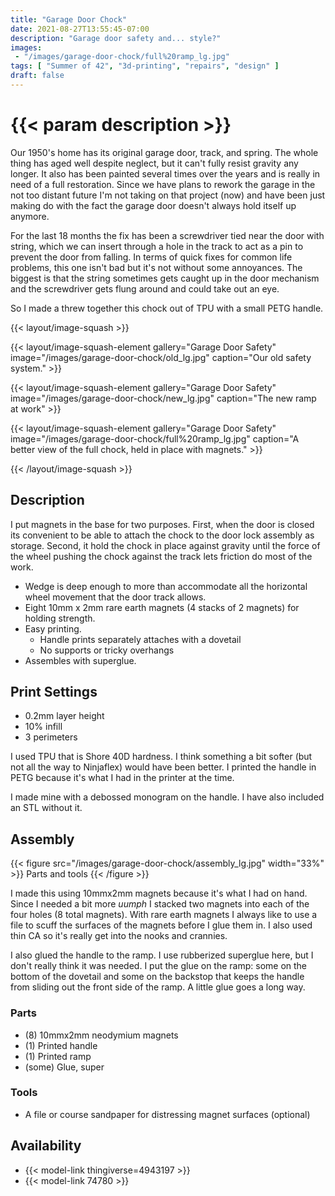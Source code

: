 ```yaml
---
title: "Garage Door Chock"
date: 2021-08-27T13:55:45-07:00
description: "Garage door safety and... style?"
images:
 - "/images/garage-door-chock/full%20ramp_lg.jpg"
tags: [ "Summer of 42", "3d-printing", "repairs", "design" ]
draft: false
---
```


# {{< param description >}}

Our 1950's home has its original garage door, track, and spring. The whole thing has aged well despite neglect, but it can't fully resist gravity any longer. It also has been painted several times over the years and is really in need of a full restoration. Since we have plans to rework the garage in the not too distant future I'm not taking on that project (now) and have been just making do with the fact the garage door doesn't always hold itself up anymore.

For the last 18 months the fix has been a screwdriver tied near the door with string, which we can insert through a hole in the track to act as a pin to prevent the door from falling. In terms of quick fixes for common life problems, this one isn't bad but it's not without some annoyances. The biggest is that the string sometimes gets caught up in the door mechanism and the screwdriver gets flung around and could take out an eye.

So I made a threw together this chock out of TPU with a small PETG handle.

{{< layout/image-squash >}}

{{< layout/image-squash-element gallery="Garage Door Safety" image="/images/garage-door-chock/old_lg.jpg" caption="Our old safety system." >}}

{{< layout/image-squash-element gallery="Garage Door Safety" image="/images/garage-door-chock/new_lg.jpg" caption="The new ramp at work" >}}

{{< layout/image-squash-element gallery="Garage Door Safety" image="/images/garage-door-chock/full%20ramp_lg.jpg" caption="A better view of the full chock, held in place with magnets." >}}

{{< /layout/image-squash >}}

## Description

I put magnets in the base for two purposes. First, when the door is closed its convenient to be able to attach the chock to the door lock assembly as storage. Second, it hold the chock in place against gravity until the force of the wheel pushing the chock against the track lets friction do most of the work.

* Wedge is deep enough to more than accommodate all the horizontal wheel movement that the door track allows.
* Eight 10mm x 2mm rare earth magnets (4 stacks of 2 magnets) for holding strength.
* Easy printing.
  * Handle prints separately attaches with a dovetail
  * No supports or tricky overhangs
* Assembles with superglue.

## Print Settings

* 0.2mm layer height
* 10% infill
* 3 perimeters

I used TPU that is Shore 40D hardness. I think something a bit softer (but not all the way to Ninjaflex) would have been better. I printed the handle in PETG because it's what I had in the printer at the time.

I made mine with a debossed monogram on the handle. I have also included an STL without it. 

## Assembly

{{< figure src="/images/garage-door-chock/assembly_lg.jpg" width="33%" >}}
Parts and tools
{{< /figure >}}

I made this using 10mmx2mm magnets because it's what I had on hand. Since I needed a bit more _uumph_ I stacked two magnets into each of the four holes (8 total magnets). With rare earth magnets I always like to use a file to scuff the surfaces of the magnets before I glue them in. I also used thin CA so it's really get into the nooks and crannies.

I also glued the handle to the ramp. I use rubberized superglue here, but I don't really think it was needed. I put the glue on the ramp: some on the bottom of the dovetail and some on the backstop that keeps the handle from sliding out the front side of the ramp. A little glue goes a long way.

### Parts

* (8) 10mmx2mm neodymium magnets
* (1) Printed handle
* (1) Printed ramp
* (some) Glue, super

### Tools

* A file or course sandpaper for distressing magnet surfaces (optional)

## Availability

* {{< model-link thingiverse=4943197 >}}
* {{< model-link 74780 >}}
